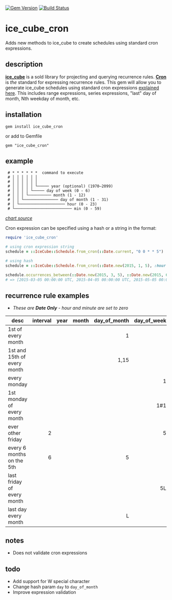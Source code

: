 [![Gem Version](https://badge.fury.io/rb/ice_cube_cron.svg)](https://badge.fury.io/rb/ice_cube_cron) [![Build Status](https://travis-ci.org/mattnichols/ice_cube_cron.svg?branch=master)](https://travis-ci.org/mattnichols/ice_cube_cron)

# ice_cube_cron

Adds new methods to ice_cube to create schedules using standard cron expressions.

## description

**[ice_cube](https://github.com/seejohnrun/ice_cube)** is a sold library for projecting and querying recurrence rules. **[Cron](https://en.wikipedia.org/wiki/Cron)** is _the_ standard for expressing recurrence rules. This gem will allow you to generate ice_cube schedules using standard cron expressions [explained here](https://en.wikipedia.org/wiki/Cron). This includes range expressions, series expressions, "last" day of month, Nth weekday of month, etc.

## installation

    gem install ice_cube_cron

or add to Gemfile

    gem "ice_cube_cron"

## example

```
 # * * * * * *  command to execute
 # │ │ │ │ │ │
 # │ │ │ │ │ │
 # │ │ │ │ │ └───── year (optional) (1970–2099)
 # │ │ │ │ └───── day of week (0 - 6)
 # │ │ │ └────────── month (1 - 12)
 # │ │ └─────────────── day of month (1 - 31)
 # │ └──────────────────── hour (0 - 23)
 # └───────────────────────── min (0 - 59)
```

*[chart source](https://en.wikipedia.org/wiki/Cron)*


Cron expression can be specified using a hash or a string in the format:

```ruby
require 'ice_cube_cron'

# using cron expression string
schedule = ::IceCube::Schedule.from_cron(::Date.current, "0 0 * * 5")

# using hash
schedule = ::IceCube::Schedule.from_cron(::Date.new(2015, 1, 5), :hour => 0, :minute => 0, :day_of_month => 5)

schedule.occurrences_between(::Date.new(2015, 3, 5), ::Date.new(2015, 6, 5))
# => [2015-03-05 00:00:00 UTC, 2015-04-05 00:00:00 UTC, 2015-05-05 00:00:00 UTC, 2015-06-05 00:00:00 UTC]
```

## recurrence rule examples

* *These are __Date Only__ - hour and minute are set to zero*

|desc|interval|year|month|day_of_month|day_of_week|
|----|-------:|---:|----:|--:|------:|
|1st of every month||||1||
|1st and 15th of every month||||1,15||
|every monday|||||1|
|1st monday of every month|||||1#1|
|ever other friday|2||||5|
|every 6 months on the 5th|6|||5||
|last friday of every month|||||5L|
|last day every month||||L||

## notes
- Does not validate cron expressions

## todo
- Add support for W special character
- Change hash param `day` to `day_of_month`
- Improve expression validation
